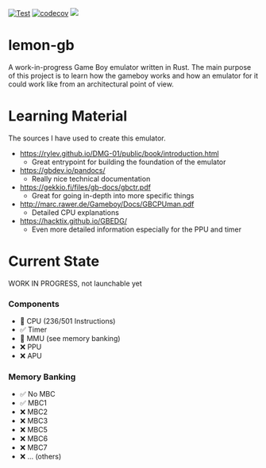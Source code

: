 [![Test](https://github.com/Zitronenjoghurt/lemon-gb/actions/workflows/test.yaml/badge.svg)](https://github.com/Zitronenjoghurt/lemon-gb/actions/workflows/test.yaml)
[![codecov](https://codecov.io/gh/Zitronenjoghurt/lemon-gb/graph/badge.svg?token=UM6T22YO17)](https://codecov.io/gh/Zitronenjoghurt/lemon-gb)
![](https://tokei.rs/b1/github/Zitronenjoghurt/lemon-gb?category=code&type=Rust&logo=https://simpleicons.org/icons/rust.svg)

# lemon-gb

A work-in-progress Game Boy emulator written in Rust. The main purpose of this project is to learn how the gameboy works
and how an emulator for it could work like from an architectural point of view.

# Learning Material

The sources I have used to create this emulator.

- https://rylev.github.io/DMG-01/public/book/introduction.html
    - Great entrypoint for building the foundation of the emulator
- https://gbdev.io/pandocs/
    - Really nice technical documentation
- https://gekkio.fi/files/gb-docs/gbctr.pdf
    - Great for going in-depth into more specific things
- http://marc.rawer.de/Gameboy/Docs/GBCPUman.pdf
    - Detailed CPU explanations
- https://hacktix.github.io/GBEDG/
    - Even more detailed information especially for the PPU and timer

# Current State

WORK IN PROGRESS, not launchable yet

### Components

- 🚧 CPU (236/501 Instructions)
- ✅ Timer
- 🚧 MMU (see memory banking)
- ❌ PPU
- ❌ APU

### Memory Banking

- ✅ No MBC
- ✅ MBC1
- ❌ MBC2
- ❌ MBC3
- ❌ MBC5
- ❌ MBC6
- ❌ MBC7
- ❌ ... (others)